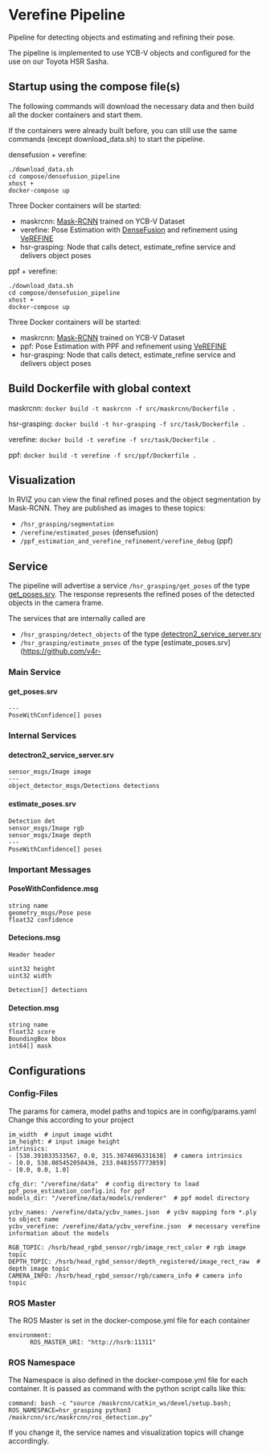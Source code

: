 # Verefine Pipeline
Pipeline for detecting objects and estimating and refining their pose. 

The pipeline is implemented to use YCB-V objects and configured for the use on our Toyota HSR Sasha.

## Startup using the compose file(s)

The following commands will download the necessary data and then build all the docker containers and start them. 

If the containers were already built before, you can still use the same commands (except download_data.sh) to start the pipeline.

densefusion + verefine:
```
./download_data.sh
cd compose/densefusion_pipeline
xhost +
docker-compose up
```

Three Docker containers will be started:
- maskrcnn: [Mask-RCNN](https://github.com/matterport/Mask_RCNN) trained on YCB-V Dataset
- verefine: Pose Estimation with [DenseFusion](https://github.com/j96w/DenseFusion) and refinement using [VeREFINE](https://github.com/dornik/verefine)
- hsr-grasping: Node that calls detect, estimate_refine service and delivers object poses

ppf + verefine:
```
./download_data.sh
cd compose/densefusion_pipeline
xhost +
docker-compose up
```

Three Docker containers will be started:
- maskrcnn: [Mask-RCNN](https://github.com/matterport/Mask_RCNN) trained on YCB-V Dataset
- ppf: Pose Estimation with PPF and refinement using [VeREFINE](https://github.com/dornik/verefine)
- hsr-grasping: Node that calls detect, estimate_refine service and delivers object poses


## Build Dockerfile with global context

maskrcnn:
`docker build -t maskrcnn -f src/maskrcnn/Dockerfile .`

hsr-grasping:
`docker build -t hsr-grasping -f src/task/Dockerfile .`

verefine:
`docker build -t verefine -f src/task/Dockerfile .`

ppf:
`docker build -t verefine -f src/ppf/Dockerfile .`


## Visualization
In RVIZ you can view the final refined poses and the object segmentation by Mask-RCNN. 
They are published as images to these topics:
- ```/hsr_grasping/segmentation```
- ```/verefine/estimated_poses``` (densefusion)
- ```/ppf_estimation_and_verefine_refinement/verefine_debug``` (ppf)
 
## Service 
The pipeline will advertise a service ```/hsr_grasping/get_poses``` of the type [get_poses.srv](https://github.com/v4r-tuwien/object_detector_msgs/blob/main/srv/get_poses.srv). The response represents the refined poses of the detected objects in the camera frame.

The services that are internally called are 
- ```/hsr_grasping/detect_objects``` of the type [detectron2_service_server.srv](https://github.com/v4r-tuwien/object_detector_msgs/blob/main/srv/detectron2_service_server.srv) 
- ```/hsr_grasping/estimate_poses``` of the type [estimate_poses.srv](https://github.com/v4r-

### Main Service
#### get_poses.srv
```
---
PoseWithConfidence[] poses
```
### Internal Services
#### detectron2_service_server.srv
```
sensor_msgs/Image image
---
object_detector_msgs/Detections detections
```

#### estimate_poses.srv
```
Detection det
sensor_msgs/Image rgb
sensor_msgs/Image depth
---
PoseWithConfidence[] poses
```

### Important Messages
#### PoseWithConfidence.msg
```
string name
geometry_msgs/Pose pose
float32 confidence
```

#### Detecions.msg
```
Header header

uint32 height
uint32 width

Detection[] detections
```

#### Detection.msg
```
string name
float32 score
BoundingBox bbox
int64[] mask
```

## Configurations
### Config-Files
The params for camera, model paths and topics are in config/params.yaml
Change this according to your project

```
im_width  # input image widht
im_height: # input image height
intrinsics:
- [538.391033533567, 0.0, 315.3074696331638]  # camera intrinsics
- [0.0, 538.085452058436, 233.0483557773859]
- [0.0, 0.0, 1.0]  

cfg_dir: "/verefine/data"  # config directory to load ppf_pose_estimation_config.ini for ppf
models_dir: "/verefine/data/models/renderer"  # ppf model directory

ycbv_names: /verefine/data/ycbv_names.json  # ycbv mapping form *.ply to object name
ycbv_verefine: /verefine/data/ycbv_verefine.json  # necessary verefine information about the models

RGB_TOPIC: /hsrb/head_rgbd_sensor/rgb/image_rect_color # rgb image topic
DEPTH_TOPIC: /hsrb/head_rgbd_sensor/depth_registered/image_rect_raw  # depth image topic
CAMERA_INFO: /hsrb/head_rgbd_sensor/rgb/camera_info # camera info topic
```

### ROS Master
The ROS Master is set in the docker-compose.yml file for each container 
```
environment:
      ROS_MASTER_URI: "http://hsrb:11311"
```
### ROS Namespace
The Namespace is also defined in the docker-compose.yml file for each container. It is passed as command with the python script calls like this:
```
command: bash -c "source /maskrcnn/catkin_ws/devel/setup.bash; ROS_NAMESPACE=hsr_grasping python3 /maskrcnn/src/maskrcnn/ros_detection.py"
```

If you change it, the service names and visualization topics will change accordingly.
